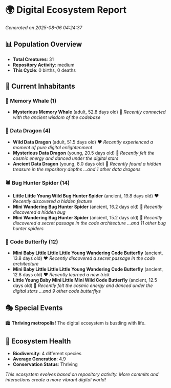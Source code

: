 # 🌍 Digital Ecosystem Report
*Generated on 2025-08-06 04:24:37*

## 📊 Population Overview
- **Total Creatures**: 31
- **Repository Activity**: medium
- **This Cycle**: 0 births, 0 deaths

## 👥 Current Inhabitants

### 🐋 Memory Whale (1)
- **Mysterious Memory Whale** (adult, 52.8 days old) 💛
  *Recently connected with the ancient wisdom of the codebase*

### 🐉 Data Dragon (4)
- **Wild Data Dragon** (adult, 51.5 days old) ❤️
  *Recently experienced a moment of pure digital enlightenment*
- **Mysterious Data Dragon** (young, 20.5 days old) 💚
  *Recently felt the cosmic energy and danced under the digital stars*
- **Ancient Data Dragon** (young, 8.0 days old) 💚
  *Recently found a hidden treasure in the repository depths*
  *...and 1 other data dragons*

### 🕷️ Bug Hunter Spider (14)
- **Little Little Young Wild Bug Hunter Spider** (ancient, 19.8 days old) ❤️
  *Recently discovered a hidden feature*
- **Mini Wandering Bug Hunter Spider** (ancient, 16.2 days old) 💛
  *Recently discovered a hidden bug*
- **Mini Wandering Bug Hunter Spider** (ancient, 15.2 days old) 💛
  *Recently discovered a secret passage in the code architecture*
  *...and 11 other bug hunter spiders*

### 🦋 Code Butterfly (12)
- **Mini Baby Little Little Little Young Wandering Code Butterfly** (ancient, 13.8 days old) ❤️
  *Recently discovered a secret passage in the code architecture*
- **Mini Baby Little Little Little Young Wandering Code Butterfly** (ancient, 12.8 days old) ❤️
  *Recently learned a new trick*
- **Little Young Baby Mini Little Mini Wild Code Butterfly** (ancient, 12.5 days old) 💛
  *Recently felt the cosmic energy and danced under the digital stars*
  *...and 9 other code butterflys*

## 🎭 Special Events

🏙️ **Thriving metropolis!** The digital ecosystem is bustling with life.

## 🔬 Ecosystem Health
- **Biodiversity**: 4 different species
- **Average Generation**: 4.9
- **Conservation Status**: Thriving

*This ecosystem evolves based on repository activity. More commits and interactions create a more vibrant digital world!*
